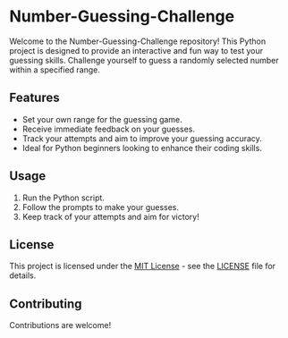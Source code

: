 # Number-Guessing-Challenge

Welcome to the Number-Guessing-Challenge repository! This Python project is designed to provide an interactive and fun way to test your guessing skills. Challenge yourself to guess a randomly selected number within a specified range.

## Features

- Set your own range for the guessing game.
- Receive immediate feedback on your guesses.
- Track your attempts and aim to improve your guessing accuracy.
- Ideal for Python beginners looking to enhance their coding skills.


## Usage

1. Run the Python script.
2. Follow the prompts to make your guesses.
3. Keep track of your attempts and aim for victory!

## License

This project is licensed under the [MIT License](LICENSE) - see the [LICENSE](LICENSE) file for details.

## Contributing

Contributions are welcome! 
